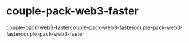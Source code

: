 # couple-pack-web3-faster
couple-pack-web3-fastercouple-pack-web3-fastercouple-pack-web3-fastercouple-pack-web3-faster
